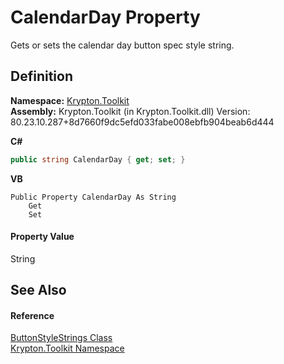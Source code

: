 # CalendarDay Property


Gets or sets the calendar day button spec style string.



## Definition
**Namespace:** <a href="79d2eac2-21f4-54ff-7552-b20c33c30600.md">Krypton.Toolkit</a>  
**Assembly:** Krypton.Toolkit (in Krypton.Toolkit.dll) Version: 80.23.10.287+8d7660f9dc5efd033fabe008ebfb904beab6d444

**C#**
``` C#
public string CalendarDay { get; set; }
```
**VB**
``` VB
Public Property CalendarDay As String
	Get
	Set
```



#### Property Value
String

## See Also


#### Reference
<a href="1a0be75c-6aa5-b592-22f8-c2bed956cc3c.md">ButtonStyleStrings Class</a>  
<a href="79d2eac2-21f4-54ff-7552-b20c33c30600.md">Krypton.Toolkit Namespace</a>  
